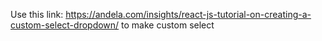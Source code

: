 
Use this link: https://andela.com/insights/react-js-tutorial-on-creating-a-custom-select-dropdown/ to make custom select